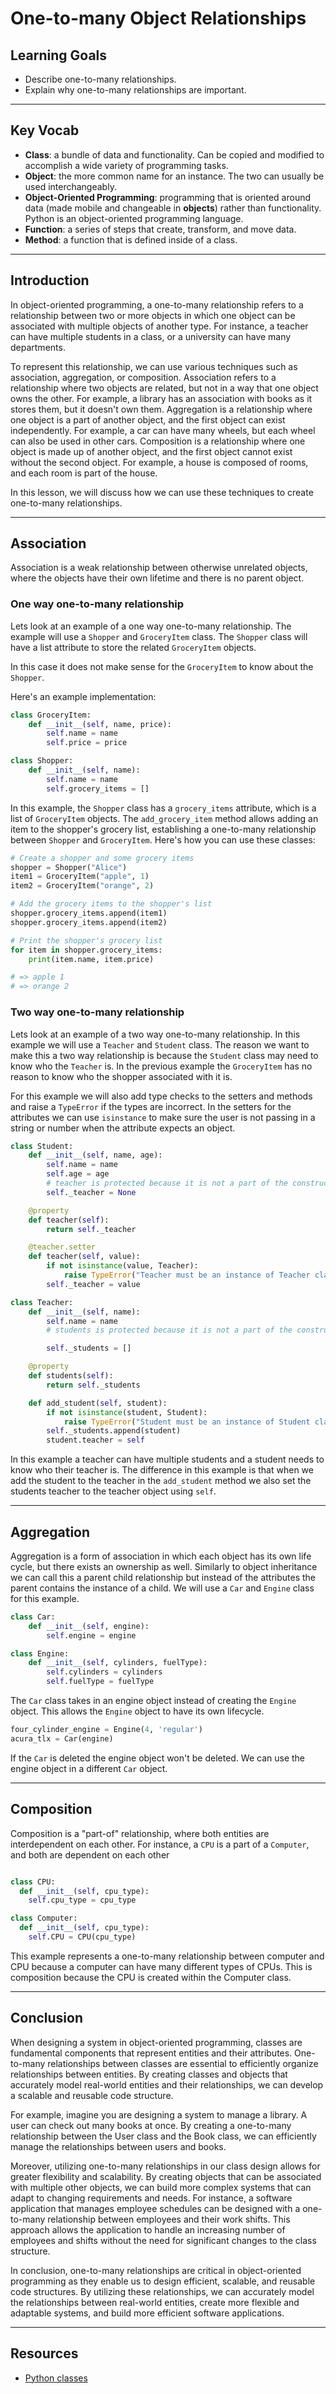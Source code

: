 # One-to-many Object Relationships

## Learning Goals

- Describe one-to-many relationships.
- Explain why one-to-many relationships are important.

***

## Key Vocab

- **Class**: a bundle of data and functionality. Can be copied and modified to
accomplish a wide variety of programming tasks.
- **Object**: the more common name for an instance. The two can usually be used
interchangeably.
- **Object-Oriented Programming**: programming that is oriented around data
(made mobile and changeable in **objects**) rather than functionality. Python
is an object-oriented programming language.
- **Function**: a series of steps that create, transform, and move data.
- **Method**: a function that is defined inside of a class.

***

## Introduction

In object-oriented programming, a one-to-many relationship refers to a relationship between two or more objects in which one object can be associated with multiple objects of another type. For instance, a teacher can have multiple students in a class, or a university can have many departments.


To represent this relationship, we can use various techniques such as association, aggregation, or composition. Association refers to a relationship where two objects are related, but not in a way that one object owns the other. For example, a library has an association with books as it stores them, but it doesn't own them. Aggregation is a relationship where one object is a part of another object, and the first object can exist independently. For example, a car can have many wheels, but each wheel can also be used in other cars. Composition is a relationship where one object is made up of another object, and the first object cannot exist without the second object. For example, a house is composed of rooms, and each room is part of the house.


In this lesson, we will discuss how we can use these techniques to create one-to-many relationships.

***

## Association

Association is a weak relationship between otherwise unrelated objects, where the objects have their own lifetime and there is no parent object.

### One way one-to-many relationship

Lets look at an example of a one way one-to-many relationship.
The example will use a `Shopper` and `GroceryItem` class. The `Shopper` class will have a list attribute to store the related `GroceryItem` objects.

In this case it does not make sense for the `GroceryItem` to know about the `Shopper`.

Here's an example implementation:

```py
class GroceryItem:
    def __init__(self, name, price):
        self.name = name
        self.price = price

class Shopper:
    def __init__(self, name):
        self.name = name
        self.grocery_items = []


```

In this example, the `Shopper` class has a `grocery_items` attribute, which is a list of `GroceryItem` objects. The `add_grocery_item` method allows adding an item to the shopper's grocery list, establishing a one-to-many relationship between `Shopper` and `GroceryItem`. Here's how you can use these classes:

```py
# Create a shopper and some grocery items
shopper = Shopper("Alice")
item1 = GroceryItem("apple", 1)
item2 = GroceryItem("orange", 2)

# Add the grocery items to the shopper's list
shopper.grocery_items.append(item1)
shopper.grocery_items.append(item2)

# Print the shopper's grocery list
for item in shopper.grocery_items:
    print(item.name, item.price)

# => apple 1
# => orange 2
```

### Two way one-to-many relationship

Lets look at an example of a two way one-to-many relationship. In this example we will use a `Teacher` and
`Student` class.
The reason we want to make this a two way relationship is because the `Student` class may need to know who the `Teacher` is.
In the previous example the `GroceryItem` has no reason to know who the shopper associated with it is.

For this example we will also add type checks to the setters and methods and raise a `TypeError` if
the types are incorrect. In the setters for the attributes we can use `isinstance` to make sure the user is not passing in a string or number when the attribute expects an object.  

```py
class Student:
    def __init__(self, name, age):
        self.name = name
        self.age = age
        # teacher is protected because it is not a part of the constructor
        self._teacher = None

    @property
    def teacher(self):
        return self._teacher

    @teacher.setter
    def teacher(self, value):
        if not isinstance(value, Teacher):
            raise TypeError("Teacher must be an instance of Teacher class")
        self._teacher = value

class Teacher:
    def __init__(self, name):
        self.name = name
        # students is protected because it is not a part of the constructor

        self._students = []

    @property
    def students(self):
        return self._students

    def add_student(self, student):
        if not isinstance(student, Student):
            raise TypeError("Student must be an instance of Student class")
        self._students.append(student)
        student.teacher = self
```

In this example a teacher can have multiple students and a student needs to know who their teacher is.
The difference in this example is that when we add the student to the teacher in the `add_student` method we also set the students teacher to the teacher object using `self`.

***

## Aggregation

Aggregation is a form of association in which each object has its own life cycle, but there exists an ownership as well. Similarly to object inheritance we can call this a parent child relationship but instead of the attributes the parent contains the instance of a child. We will use a `Car` and `Engine` class for this example.

```py
class Car:
    def __init__(self, engine):
        self.engine = engine

class Engine:
    def __init__(self, cylinders, fuelType):
        self.cylinders = cylinders
        self.fuelType = fuelType
```

The `Car` class takes in an engine object instead of creating the `Engine` object. This allows
the `Engine` object to have its own lifecycle.

```py
four_cylinder_engine = Engine(4, 'regular')
acura_tlx = Car(engine)
```

If the `Car` is deleted the engine object won't be deleted. We can use the engine object in a different `Car` object.

***

## Composition

Composition is a "part-of" relationship, where both entities are interdependent on each other. For instance, a `CPU` is a part of a `Computer`, and both are dependent on each other

```py

class CPU:
  def __init__(self, cpu_type):
    self.cpu_type = cpu_type

class Computer:
  def __init__(self, cpu_type):
    self.CPU = CPU(cpu_type)

```

This example represents a one-to-many relationship between computer and CPU because a computer can have many different types of CPUs. This is composition because the CPU is created within the Computer class.
***

## Conclusion

When designing a system in object-oriented programming, classes are fundamental components that represent entities and their attributes. One-to-many relationships between classes are essential to efficiently organize relationships between entities. By creating classes and objects that accurately model real-world entities and their relationships, we can develop a scalable and reusable code structure.

For example, imagine you are designing a system to manage a library. A user can check out many books at once. By creating a one-to-many relationship between the User class and the Book class, we can efficiently manage the relationships between users and books.

Moreover, utilizing one-to-many relationships in our class design allows for greater flexibility and scalability. By creating objects that can be associated with multiple other objects, we can build more complex systems that can adapt to changing requirements and needs. For instance, a software application that manages employee schedules can be designed with a one-to-many relationship between employees and their work shifts. This approach allows the application to handle an increasing number of employees and shifts without the need for significant changes to the class structure.

In conclusion, one-to-many relationships are critical in object-oriented programming as they enable us to design efficient, scalable, and reusable code structures. By utilizing these relationships, we can accurately model the relationships between real-world entities, create more flexible and adaptable systems, and build more efficient software applications.

***

## Resources

- [Python classes](https://docs.python.org/3/tutorial/classes.html)
